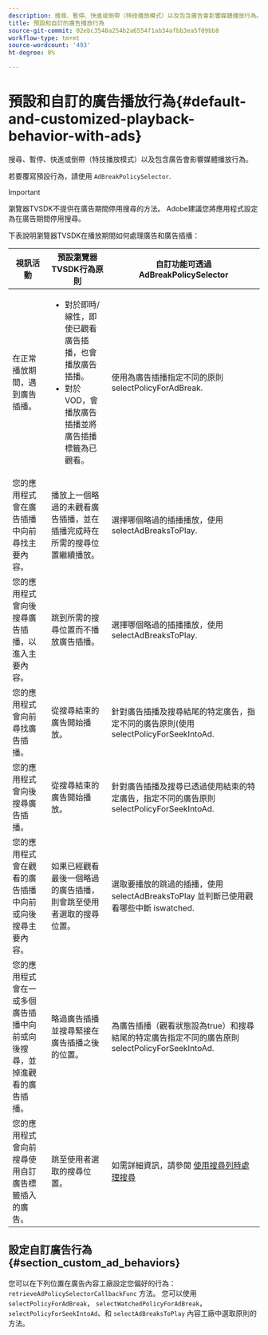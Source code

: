 ```yaml
---
description: 搜尋、暫停、快進或倒帶（特技播放模式）以及包含廣告會影響媒體播放行為。
title: 預設和自訂的廣告播放行為
source-git-commit: 02ebc3548a254b2a6554f1ab34afbb3ea5f09bb8
workflow-type: tm+mt
source-wordcount: '493'
ht-degree: 0%

---
```


# 預設和自訂的廣告播放行為{#default-and-customized-playback-behavior-with-ads}

搜尋、暫停、快進或倒帶（特技播放模式）以及包含廣告會影響媒體播放行為。

若要覆寫預設行為，請使用 `AdBreakPolicySelector`.

>[!IMPORTANT]
>
>瀏覽器TVSDK不提供在廣告期間停用搜尋的方法。 Adobe建議您將應用程式設定為在廣告期間停用搜尋。

下表說明瀏覽器TVSDK在播放期間如何處理廣告和廣告插播：

<table id="table_466538B1C2A646B89EB4F9AA111203BE"> 
 <thead> 
  <tr> 
   <th colname="col1" class="entry"> 視訊活動 </th> 
   <th colname="col2" class="entry"> 預設瀏覽器TVSDK行為原則 </th> 
   <th colname="col3" class="entry">自訂功能可透過 <span class="codeph"> AdBreakPolicySelector </span> </th> 
  </tr>
 </thead>
 <tbody> 
  <tr> 
   <td colname="col1"> 在正常播放期間，遇到廣告插播。 </td> 
   <td colname="col2"> 
    <ul id="ul_10D2638676EA4ADDA718E61BD4FDC1D2"> 
     <li id="li_D5CC30F063934C738971E2E8AF00C137"> 對於即時/線性，即使已觀看廣告插播，也會播放廣告插播。 </li> 
     <li id="li_D962C0938DA74186AE99D117E5A74E38">對於VOD，會播放廣告插播並將廣告插播標籤為已觀看。 </li> 
    </ul> </td> 
   <td colname="col3">使用為廣告插播指定不同的原則 <span class="codeph"> selectPolicyForAdBreak</span>. </td> 
  </tr> 
  <tr> 
   <td colname="col1"> 您的應用程式會在廣告插播中向前尋找主要內容。 </td> 
   <td colname="col2"> 播放上一個略過的未觀看廣告插播，並在插播完成時在所需的搜尋位置繼續播放。 </td> 
   <td colname="col3">選擇哪個略過的插播播放，使用 <span class="codeph"> selectAdBreaksToPlay</span>. </td> 
  </tr> 
  <tr> 
   <td colname="col1"> 您的應用程式會向後搜尋廣告插播，以進入主要內容。 </td> 
   <td colname="col2"> 跳到所需的搜尋位置而不播放廣告插播。 </td> 
   <td colname="col3">選擇哪個略過的插播播放，使用 <span class="codeph"> selectAdBreaksToPlay</span>.                      </td> 
  </tr> 
  <tr> 
   <td colname="col1"> 您的應用程式會向前尋找廣告插播。 </td> 
   <td colname="col2"> 從搜尋結束的廣告開始播放。 </td> 
   <td colname="col3">針對廣告插播及搜尋結尾的特定廣告，指定不同的廣告原則(使用 <span class="codeph"> selectPolicyForSeekIntoAd</span>. </td> 
  </tr> 
  <tr> 
   <td colname="col1"> 您的應用程式會向後搜尋廣告插播。 </td> 
   <td colname="col2"> 從搜尋結束的廣告開始播放。 </td> 
   <td colname="col3">針對廣告插播及搜尋已透過使用結束的特定廣告，指定不同的廣告原則 <span class="codeph"> selectPolicyForSeekIntoAd</span>. </td> 
  </tr> 
  <tr> 
   <td colname="col1"> 您的應用程式會在觀看的廣告插播中向前或向後搜尋主要內容。 </td> 
   <td colname="col2"> 如果已經觀看最後一個略過的廣告插播，則會跳至使用者選取的搜尋位置。 </td> 
   <td colname="col3">選取要播放的跳過的插播，使用 <span class="codeph"> selectAdBreaksToPlay</span> 並判斷已使用觀看哪些中斷 <span class="codeph"> iswatched</span>. </td> 
  </tr> 
  <tr> 
   <td colname="col1"> 您的應用程式會在一或多個廣告插播中向前或向後搜尋，並掉進觀看的廣告插播。 </td> 
   <td colname="col2"> 略過廣告插播並搜尋緊接在廣告插播之後的位置。 </td> 
   <td colname="col3">為廣告插播（觀看狀態設為true）和搜尋結尾的特定廣告指定不同的廣告原則 <span class="codeph"> selectPolicyForSeekIntoAd</span>. </td> 
  </tr> 
  <tr> 
   <td colname="col1"> 您的應用程式會向前搜尋使用自訂廣告標籤插入的廣告。 </td> 
   <td colname="col2"> 跳至使用者選取的搜尋位置。 </td> 
   <td colname="col3">如需詳細資訊，請參閱 <a href="../../browser-tvsdk-2.4/content-playback-options-browser-tvsdk/ui-configure/t-psdk-browser-tvsdk-2.4-ui-seek-scrub-bar-display.md" format="dita" scope="local"> 使用搜尋列時處理搜尋</a> </td> 
  </tr> 
 </tbody> 
</table>

## 設定自訂廣告行為 {#section_custom_ad_behaviors}

您可以在下列位置在廣告內容工廠設定您偏好的行為： `retrieveAdPolicySelectorCallbackFunc` 方法。 您可以使用 `selectPolicyForAdBreak`， `selectWatchedPolicyForAdBreak`， `selectPolicyForSeekIntoAd`、和 `selectAdBreaksToPlay` 內容工廠中選取原則的方法。
